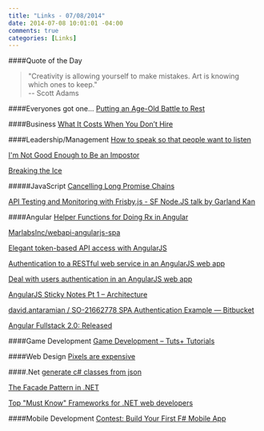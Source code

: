 ```yaml
---
title: "Links - 07/08/2014"
date: 2014-07-08 10:01:01 -04:00
comments: true
categories: [Links]
---
```


####Quote of the Day
<blockquote>"Creativity is allowing yourself to make mistakes. Art is knowing which ones to keep."<br>
-- Scott Adams
</blockquote>

####Everyones got one...
[Putting an Age-Old Battle to Rest](http://blog.thecodewhisperer.com/2013/12/07/putting-an-age-old-battle-to-rest/)

####Business
[What It Costs When You Don’t Hire](http://blog.matrixresources.com/blog/what-it-costs-when-you-don’t-hire)

####Leadership/Management
[How to speak so that people want to listen](http://www.ted.com/talks/julian_treasure_how_to_speak_so_that_people_want_to_listen)

[I'm Not Good Enough to Be an Impostor](http://ifandelse.com/im-not-good-enough-to-be-an-impostor/)

[Breaking the Ice](http://www.stuartselbst.com/2014/07/02/breaking-the-ice/)

#####JavaScript
[Cancelling Long Promise Chains](http://openmymind.net/Cancelling-Long-Promise-Chains)

[API Testing and Monitoring with Frisby.js - SF Node.JS talk by Garland Kan](https://www.youtube.com/watch?v=8zcWQVdh3SQ)

####Angular
[Helper Functions for Doing Rx in Angular](http://hueypetersen.com/posts/2013/06/26/helper-functions-for-rx-and-angular/)

[MarlabsInc/webapi-angularjs-spa](https://github.com/MarlabsInc/webapi-angularjs-spa)

[Elegant token-based API access with AngularJS](http://engineering.talis.com/articles/elegant-api-auth-angular-js/)

[Authentication to a RESTful web service in an AngularJS web app](http://blog.brunoscopelliti.com/authentication-to-a-restful-web-service-in-an-angularjs-web-app)

[Deal with users authentication in an AngularJS web app](http://blog.brunoscopelliti.com/deal-with-users-authentication-in-an-angularjs-web-app)

[AngularJS Sticky Notes Pt 1 – Architecture](http://onehungrymind.com/angularjs-sticky-notes-pt-1-architecture/)

[david.antaramian / SO-21662778 SPA Authentication Example — Bitbucket](https://bitbucket.org/david.antaramian/so-21662778-spa-authentication-example/overview)

[Angular Fullstack 2.0: Released](http://tylerhenkel.com/angular-fullstack-2-0-released/)

####Game Development
[Game Development – Tuts+ Tutorials](http://gamedevelopment.tutsplus.com/)

####Web Design
[Pixels are expensive](http://aerotwist.com/blog/pixels-are-expensive/)

####.Net
[generate c# classes from json](http://json2csharp.com/)

[The Facade Pattern in .NET](http://visualstudiomagazine.com/articles/2013/06/18/the-facade-pattern-in-net.aspx)

[Top "Must Know" Frameworks for .NET web developers](http://tostring.it/2014/06/30/top-must-know-frameworks-for-net-web-developers/)

####Mobile Development
[Contest: Build Your First F# Mobile App](http://blog.xamarin.com/contest-build-your-first-f-mobile-app/)

